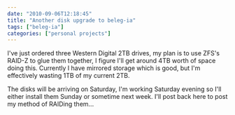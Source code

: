 ```yaml
---
date: "2010-09-06T12:18:45"
title: "Another disk upgrade to beleg-ia"
tags: ["beleg-ia"]
categories: ["personal projects"]
---
```


I've just ordered three Western Digital 2TB drives, my plan is to use ZFS's RAID-Z to glue them together, I figure I'll get around 4TB worth of space doing this.  Currently I have mirrored storage which is good, but I'm effectively wasting 1TB of my current 2TB.
<!--more-->
The disks will be arriving on Saturday, I'm working Saturday evening so I'll either install them Sunday or sometime next week.  I'll post back here to post my method of RAIDing them...
